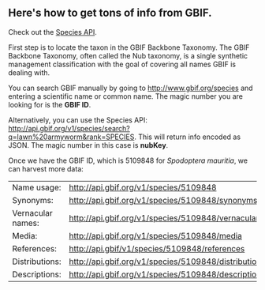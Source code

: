 <!--
.. title: Using the Species API to Mine the GBIF Backbone Taxonomy
.. slug: using-the-species-api-to-mine-the-gbif-backbone-taxonomy
.. date: 2017-04-22 10:34
.. tags: GBIF, JSON, taxonomy, biodiversity
.. category:
.. link:
.. description:
.. type: text
-->

## Here's how to get tons of info from GBIF.

Check out the [Species API](http://www.gbif.org/developer/species).

First step is to locate the taxon in the GBIF Backbone Taxonomy. The GBIF Backbone Taxonomy, often called the Nub taxonomy, is a single synthetic management classification with the goal of covering all names GBIF is dealing with.

You can search GBIF manually by going to <http://www.gbif.org/species> and entering a scientific name or common name. The magic number you are looking for is the **GBIF ID**.

Alternatively, you can use the Species API: <http://api.gbif.org/v1/species/search?q=lawn%20armyworm&rank=SPECIES>. This will return info encoded as JSON. The magic number in this case is **nubKey**.

Once we have the GBIF ID, which is 5109848 for *Spodoptera mauritia*, we can harvest more data:

| | |
|-|-|
|Name usage:|<http://api.gbif.org/v1/species/5109848>|
|Synonyms:|<http://api.gbif.org/v1/species/5109848/synonyms>|
|Vernacular names:|<http://api.gbif.org/v1/species/5109848/vernacularNames>|
|Media:|<http://api.gbif.org/v1/species/5109848/media>|
|References:|<http://api.gbif/v1/species/5109848/references>|
|Distributions:|<http://api.gbif.org/v1/species/5109848/distributions>|
|Descriptions:|<http://api.gbif.org/v1/species/5109848/descriptions>|
